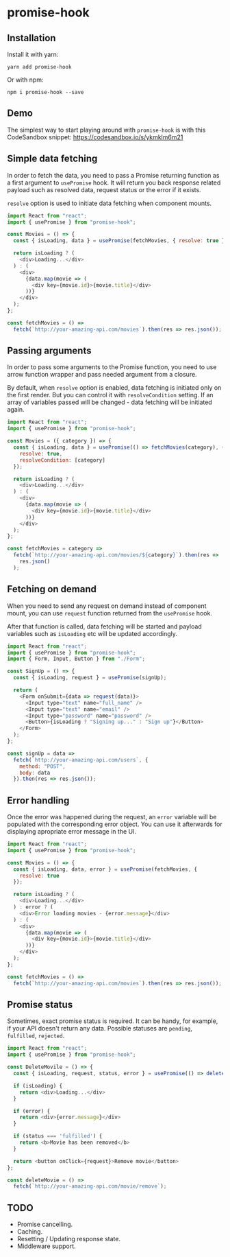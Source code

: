 # promise-hook

## Installation

Install it with yarn:

```
yarn add promise-hook
```

Or with npm:

```
npm i promise-hook --save
```

## Demo

The simplest way to start playing around with `promise-hook` is with this CodeSandbox snippet:
https://codesandbox.io/s/ykmklm6m21

## Simple data fetching

In order to fetch the data, you need to pass a Promise returning function as a first argument to `usePromise` hook. It will return you back response related payload such as resolved data, request status or the error if it exists.

`resolve` option is used to initiate data fetching when component mounts.

```javascript
import React from "react";
import { usePromise } from "promise-hook";

const Movies = () => {
  const { isLoading, data } = usePromise(fetchMovies, { resolve: true });

  return isLoading ? (
    <div>Loading...</div>
  ) : (
    <div>
      {data.map(movie => (
        <div key={movie.id}>{movie.title}</div>
      ))}
    </div>
  );
};

const fetchMovies = () =>
  fetch(`http://your-amazing-api.com/movies`).then(res => res.json());
```

## Passing arguments

In order to pass some arguments to the Promise function, you need to use arrow function wrapper and pass needed argument from a closure.

By default, when `resolve` option is enabled, data fetching is initiated only on the first render. But you can control it with `resolveCondition` setting. If an array of variables passed will be changed - data fetching will be initiated again.

```javascript
import React from "react";
import { usePromise } from "promise-hook";

const Movies = ({ category }) => {
  const { isLoading, data } = usePromise(() => fetchMovies(category), {
    resolve: true,
    resolveCondition: [category]
  });

  return isLoading ? (
    <div>Loading...</div>
  ) : (
    <div>
      {data.map(movie => (
        <div key={movie.id}>{movie.title}</div>
      ))}
    </div>
  );
};

const fetchMovies = category =>
  fetch(`http://your-amazing-api.com/movies/${category}`).then(res =>
    res.json()
  );
```

## Fetching on demand

When you need to send any request on demand instead of component mount, you can use `request` function returned from the `usePromise` hook.

After that function is called, data fetching will be started and payload variables such as `isLoading` etc will be updated accordingly.

```javascript
import React from "react";
import { usePromise } from "promise-hook";
import { Form, Input, Button } from "./Form";

const SignUp = () => {
  const { isLoading, request } = usePromise(signUp);

  return (
    <Form onSubmit={data => request(data)}>
      <Input type="text" name="full_name" />
      <Input type="text" name="email" />
      <Input type="password" name="password" />
      <Button>{isLoading ? "Signing up..." : "Sign up"}</Button>
    </Form>
  );
};

const signUp = data =>
  fetch(`http://your-amazing-api.com/users`, {
    method: "POST",
    body: data
  }).then(res => res.json());
```

## Error handling

Once the error was happened during the request, an `error` variable will be populated with the corresponding error object. You can use it afterwards for displaying apropriate error message in the UI.

```javascript
import React from "react";
import { usePromise } from "promise-hook";

const Movies = () => {
  const { isLoading, data, error } = usePromise(fetchMovies, {
    resolve: true
  });

  return isLoading ? (
    <div>Loading...</div>
  ) : error ? (
    <div>Error loading movies - {error.message}</div>
  ) : (
    <div>
      {data.map(movie => (
        <div key={movie.id}>{movie.title}</div>
      ))}
    </div>
  );
};

const fetchMovies = () =>
  fetch(`http://your-amazing-api.com/movies`).then(res => res.json());
```

## Promise status

Sometimes, exact promise status is required. It can be handy, for example, if your API doesn't return any data.
Possible statuses are `pending`, `fulfilled`, `rejected`.

```javascript
import React from "react";
import { usePromise } from "promise-hook";

const DeleteMovile = () => {
  const { isLoading, request, status, error } = usePromise(() => deleteMovie());

  if (isLoading) {
    return <div>Loading...</div>
  }

  if (error) {
    return <div>{error.message}</div>
  }

  if (status === 'fulfilled') {
    return <b>Movie has been removed</b>
  }

  return <button onClick={request}>Remove movie</button>
};

const deleteMovie = () =>
  fetch(`http://your-amazing-api.com/movie/remove`);
```

## TODO

- Promise cancelling.
- Caching.
- Resetting / Updating response state.
- Middleware support.
